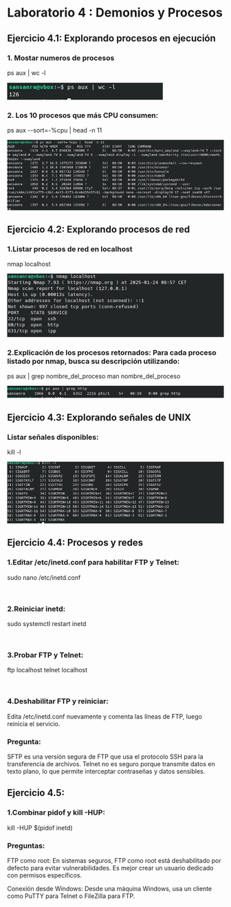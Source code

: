 # Laboratorio 4 : Demonios y Procesos

## Ejercicio 4.1: Explorando procesos en ejecución

### 1. Mostar numeros de procesos

ps aux | wc -l

![](https://github.com/rsansan079/Despliegue-de-Aplicaciones-Web/blob/master/Trimestre2/Lab4/Ej1.1.jpg)

### 2. Los 10 procesos que más CPU consumen:

ps aux --sort=-%cpu | head -n 11

![](https://github.com/rsansan079/Despliegue-de-Aplicaciones-Web/blob/master/Trimestre2/Lab4/Ej1.2.jpg)


## Ejercicio 4.2: Explorando procesos de red

### 1.Listar procesos de red en localhost

nmap localhost

![](https://github.com/rsansan079/Despliegue-de-Aplicaciones-Web/blob/master/Trimestre2/Lab4/Ej2.1.jpg)

### 2.Explicación de los procesos retornados: Para cada proceso listado por nmap, busca su descripción utilizando:

ps aux | grep nombre_del_proceso
man nombre_del_proceso

![](https://github.com/rsansan079/Despliegue-de-Aplicaciones-Web/blob/master/Trimestre2/Lab4/Ej2.2.jpg)

## Ejercicio 4.3: Explorando señales de UNIX

### Listar señales disponibles:

kill -l 

![](https://github.com/rsansan079/Despliegue-de-Aplicaciones-Web/blob/master/Trimestre2/Lab4/Ej3.1.jpg)


## Ejercicio 4.4:  Procesos y redes

### 1.Editar /etc/inetd.conf para habilitar FTP y Telnet:

sudo nano /etc/inetd.conf

![]()

### 2.Reiniciar inetd:

sudo systemctl restart inetd

![]()

### 3.Probar FTP y Telnet:

ftp localhost
telnet localhost

![]()

### 4.Deshabilitar FTP y reiniciar: 

Edita /etc/inetd.conf nuevamente y comenta las líneas de FTP, luego reinicia el servicio.

### Pregunta:

SFTP es una versión segura de FTP que usa el protocolo SSH para la transferencia de archivos.
Telnet no es seguro porque transmite datos en texto plano, lo que permite interceptar contraseñas y datos sensibles.


## Ejercicio 4.5:

### 1.Combinar pidof y kill -HUP:

kill -HUP $(pidof inetd)

### Preguntas:

FTP como root: En sistemas seguros, FTP como root está deshabilitado por defecto para evitar vulnerabilidades. Es mejor crear un usuario dedicado con permisos específicos.

Conexión desde Windows: Desde una máquina Windows, usa un cliente como PuTTY para Telnet o FileZilla para FTP.

